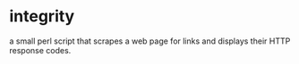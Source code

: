 integrity
=========

a small perl script that scrapes a web page for links and displays their HTTP response codes.